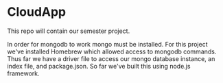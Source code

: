 # CloudApp
This repo will contain our semester project.


In order for mongodb to work mongo must be installed. For this project we've installed Homebrew which allowed access to mongodb commands. Thus far we have a driver file to access our mongo database instance, an index file, and package.json. So far we've built this using node.js framework.

